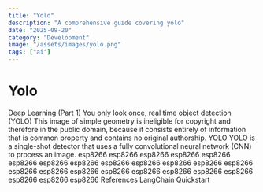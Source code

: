 ```yaml
---
title: "Yolo"
description: "A comprehensive guide covering yolo"
date: "2025-09-20"
category: "Development"
image: "/assets/images/yolo.png"
tags: ["ai"]
---
```


# Yolo

Deep Learning (Part 1) You only look once, real time object detection (YOLO) This image of simple geometry is ineligible for copyright and therefore in the public domain, because it consists entirely of information that is common property and contains no original authorship. YOLO YOLO is a single-shot detector that uses a fully convolutional neural network (CNN) to process an image. esp8266 esp8266 esp8266 esp8266 esp8266 esp8266 esp8266 esp8266 esp8266 esp8266 esp8266 esp8266 esp8266 esp8266 esp8266 esp8266 esp8266 esp8266 esp8266 esp8266 esp8266 esp8266 esp8266 esp8266 References LangChain Quickstart
